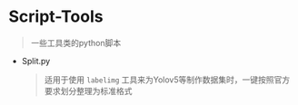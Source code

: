 # Script-Tools
> 一些工具类的python脚本

- Split.py
  > 适用于使用 `labelimg` 工具来为Yolov5等制作数据集时，一键按照官方要求划分整理为标准格式